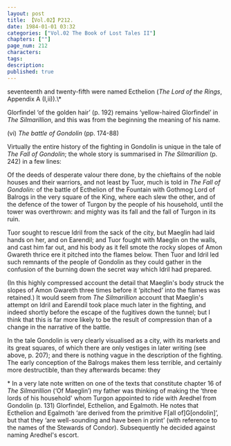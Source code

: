 ```yaml
---
layout: post
title: 【Vol.02】P212.
date: 1984-01-01 03:32
categories: ["Vol.02 The Book of Lost Tales II"]
chapters: [""]
page_num: 212
characters: 
tags: 
description: 
published: true
---
```


<p style="text-indent: 0;">
seventeenth and twenty-fifth were named Ecthelion (<I>The Lord of the Rings</I>, Appendix A (I,ii)).\*
</p>

Glorfindel ‘of the golden hair’ (p. 192) remains ‘yellow-haired Glorfindel’ in <I>The Silmarillion</I>, and this was from the beginning the meaning of his name.

(vi) <I>The battle of Gondolin</I> (pp. 174-88)

Virtually the entire history of the fighting in Gondolin is unique in the tale of <I>The Fall of Gondolin</I>; the whole story is summarised in <I>The Silmarillion</I> (p. 242) in a few lines:

Of the deeds of desperate valour there done, by the chieftains of the noble houses and their warriors, and not least by Tuor, much is told in <I>The Fall of Gondolin:</I> of the battle of Ecthelion of the Fountain with Gothmog Lord of Balrogs in the very square of the King, where each slew the other, and of the defence of the tower of Turgon by the people of his household, until the tower was overthrown: and mighty was its fall and the fall of Turgon in its ruin.

Tuor sought to rescue Idril from the sack of the city, but Maeglin had laid hands on her, and on Earendil; and Tuor fought with Maeglin on the walls, and cast him far out, and his body as it fell smote the rocky slopes of Amon Gwareth thrice ere it pitched into the flames below. Then Tuor and Idril led such remnants of the people of Gondolin as they could gather in the confusion of the burning down the secret way which Idril had prepared.

(In this highly compressed account the detail that Maeglin's body struck the slopes of Amon Gwareth three times before it ‘pitched’ into the flames was retained.) It would seem from <I>The Silmarillion</I> account that Maeglin's attempt on Idril and Earendil took place much later in the fighting, and indeed shortly before the escape of the fugitives down the tunnel; but I think that this is far more likely to be the result of compression than of a change in the narrative of the battle.

In the tale Gondolin is very clearly visualised as a city, with its markets and its great squares, of which there are only vestiges in later writing (see above, p. 207); and there is nothing vague in the description of the fighting. The early conception of the Balrogs makes them less terrible, and certainly more destructible, than they afterwards became: they

\* In a very late note written on one of the texts that constitute chapter 16 of <I>The Silmarillion</I> (‘Of Maeglin’) my father was thinking of making the ‘three lords of his household' whom Turgon appointed to ride with Aredhel from Gondolin (p. 131) Glorfindel, Ecthelion, and Egalmoth. He notes that Ecthelion and Egalmoth ‘are derived from the primitive F[all of]G[ondolin]’, but that they ‘are well-sounding and have been in print’ (with reference to the names of the Stewards of Condor). Subsequently he decided against naming Aredhel's escort.

